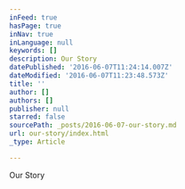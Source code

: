 ```yaml
---
inFeed: true
hasPage: true
inNav: true
inLanguage: null
keywords: []
description: Our Story
datePublished: '2016-06-07T11:24:14.007Z'
dateModified: '2016-06-07T11:23:48.573Z'
title: ''
author: []
authors: []
publisher: null
starred: false
sourcePath: _posts/2016-06-07-our-story.md
url: our-story/index.html
_type: Article

---
```

Our Story